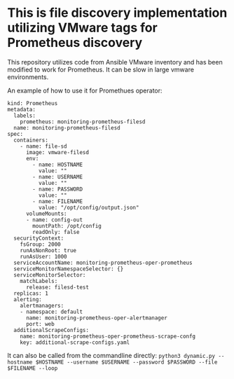 # This is file discovery implementation utilizing VMware tags for Prometheus discovery

This repository utilizes code from Ansible VMware inventory and has been modified to work for Prometheus. It can be slow in large vmware environments.

An example of how to use it for Promethues operator:

```apiVersion: monitoring.coreos.com/v1
kind: Prometheus
metadata:
  labels:
    prometheus: monitoring-prometheus-filesd
  name: monitoring-prometheus-filesd
spec:
  containers:
    - name: file-sd
      image: vmware-filesd
      env:
        - name: HOSTNAME
          value: ""
        - name: USERNAME
          value: ""
        - name: PASSWORD
          value: ""
        - name: FILENAME
          value: "/opt/config/output.json"
      volumeMounts:
      - name: config-out
        mountPath: /opt/config
        readOnly: false
  securityContext:
    fsGroup: 2000
    runAsNonRoot: true
    runAsUser: 1000
  serviceAccountName: monitoring-prometheus-oper-prometheus
  serviceMonitorNamespaceSelector: {}
  serviceMonitorSelector:
    matchLabels:
      release: filesd-test
  replicas: 1
  alerting:
    alertmanagers:
    - namespace: default
      name: monitoring-prometheus-oper-alertmanager
      port: web
  additionalScrapeConfigs:
    name: monitoring-prometheus-oper-prometheus-scrape-confg
    key: additional-scrape-configs.yaml
```

It can also be called from the commandline directly: `python3 dynamic.py --hostname $HOSTNAME --username $USERNAME --password $PASSWORD --file $FILENAME --loop`